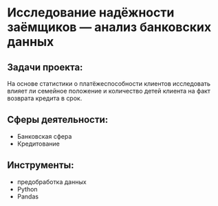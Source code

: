 # Исследование надёжности заёмщиков — анализ банковских данных
## Задачи проекта:
На основе статистики о платёжеспособности клиентов исследовать влияет ли семейное положение и количество детей клиента на факт возврата кредита в срок.

## Сферы деятельности:
* Банковская сфера
* Кредитование

## Инструменты:
* предобработка данных
* Python
* Pandas
